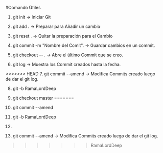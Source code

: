 #Comando Útiles

1. git init -> Iniciar Git 

2. git add . -> Preparar para Añadir un cambio

3. git reset . -> Quitar la preparación para el Cambio

4. git commit -m "Nombre del Comit". -> Guardar cambios en un commit.   

5. git checkout -- . -> Abre el último Commit que se creo.

6. git log  -> Muestra los Commit creados hasta la fecha.

<<<<<<< HEAD
7. git commit --amend -> Modifica Commits creado luego de dar el git log. 

8. git -b RamaLordDeep

9. git checkout master
=======
7. git commit --amend

8. git -b RamaLordDeep

9. 


7. git commit --amend -> Modifica Commits creado luego de dar el git log. 
>>>>>>> RamaLordDeep
